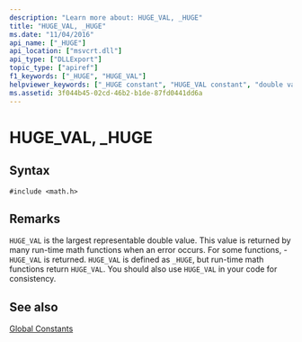 ```yaml
---
description: "Learn more about: HUGE_VAL, _HUGE"
title: "HUGE_VAL, _HUGE"
ms.date: "11/04/2016"
api_name: ["_HUGE"]
api_location: ["msvcrt.dll"]
api_type: ["DLLExport"]
topic_type: ["apiref"]
f1_keywords: ["_HUGE", "HUGE_VAL"]
helpviewer_keywords: ["_HUGE constant", "HUGE_VAL constant", "double value"]
ms.assetid: 3f044b45-02cd-46b2-b1de-87fd0441dd6a
---
```

# HUGE_VAL, _HUGE

## Syntax

```
#include <math.h>
```

## Remarks

`HUGE_VAL` is the largest representable double value. This value is returned by many run-time math functions when an error occurs. For some functions, -`HUGE_VAL` is returned. `HUGE_VAL` is defined as `_HUGE`, but run-time math functions return `HUGE_VAL`. You should also use `HUGE_VAL` in your code for consistency.

## See also

[Global Constants](../c-runtime-library/global-constants.md)
